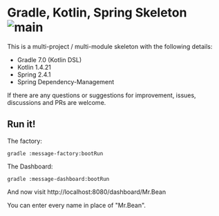 # Gradle, Kotlin, Spring Skeleton ![main](https://github.com/mrclrchtr/gradle-kotlin-spring/workflows/CI/badge.svg)
This is a multi-project / multi-module skeleton with the following details:

- Gradle 7.0 (Kotlin DSL)
- Kotlin 1.4.21
- Spring 2.4.1
- Spring Dependency-Management 

If there are any questions or suggestions for improvement, issues, discussions and PRs are welcome.
 
 ## Run it!
 The factory:
   
    gradle :message-factory:bootRun
 
 The Dashboard:
    
    gradle :message-dashboard:bootRun
    
 And now visit http://localhost:8080/dashboard/Mr.Bean
 
 You can enter every name in place of "Mr.Bean". 

